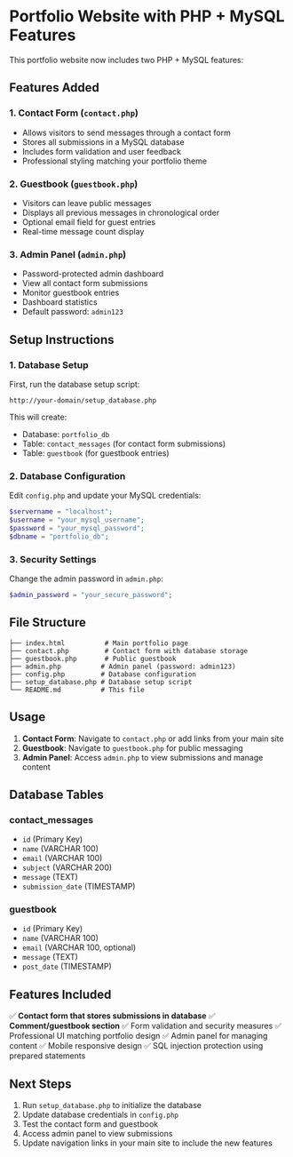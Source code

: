 # Portfolio Website with PHP + MySQL Features

This portfolio website now includes two PHP + MySQL features:

## Features Added

### 1. Contact Form (`contact.php`)
- Allows visitors to send messages through a contact form
- Stores all submissions in a MySQL database
- Includes form validation and user feedback
- Professional styling matching your portfolio theme

### 2. Guestbook (`guestbook.php`)
- Visitors can leave public messages
- Displays all previous messages in chronological order
- Optional email field for guest entries
- Real-time message count display

### 3. Admin Panel (`admin.php`)
- Password-protected admin dashboard
- View all contact form submissions
- Monitor guestbook entries
- Dashboard statistics
- Default password: `admin123`

## Setup Instructions

### 1. Database Setup
First, run the database setup script:
```
http://your-domain/setup_database.php
```

This will create:
- Database: `portfolio_db`
- Table: `contact_messages` (for contact form submissions)
- Table: `guestbook` (for guestbook entries)

### 2. Database Configuration
Edit `config.php` and update your MySQL credentials:
```php
$servername = "localhost";
$username = "your_mysql_username";
$password = "your_mysql_password";
$dbname = "portfolio_db";
```

### 3. Security Settings
Change the admin password in `admin.php`:
```php
$admin_password = "your_secure_password";
```

## File Structure

```
├── index.html          # Main portfolio page
├── contact.php         # Contact form with database storage
├── guestbook.php       # Public guestbook
├── admin.php          # Admin panel (password: admin123)
├── config.php         # Database configuration
├── setup_database.php # Database setup script
└── README.md          # This file
```

## Usage

1. **Contact Form**: Navigate to `contact.php` or add links from your main site
2. **Guestbook**: Navigate to `guestbook.php` for public messaging
3. **Admin Panel**: Access `admin.php` to view submissions and manage content

## Database Tables

### contact_messages
- `id` (Primary Key)
- `name` (VARCHAR 100)
- `email` (VARCHAR 100)
- `subject` (VARCHAR 200)
- `message` (TEXT)
- `submission_date` (TIMESTAMP)

### guestbook
- `id` (Primary Key)
- `name` (VARCHAR 100)
- `email` (VARCHAR 100, optional)
- `message` (TEXT)
- `post_date` (TIMESTAMP)

## Features Included

✅ **Contact form that stores submissions in database**
✅ **Comment/guestbook section**
✅ Form validation and security measures
✅ Professional UI matching portfolio design
✅ Admin panel for managing content
✅ Mobile responsive design
✅ SQL injection protection using prepared statements

## Next Steps

1. Run `setup_database.php` to initialize the database
2. Update database credentials in `config.php`
3. Test the contact form and guestbook
4. Access admin panel to view submissions
5. Update navigation links in your main site to include the new features 
